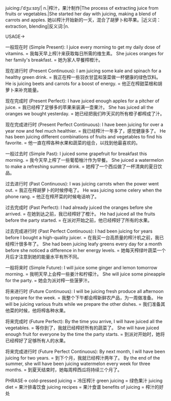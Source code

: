 juicing:/ˈdʒuːsɪŋ/| n.|榨汁，果汁制作|The process of extracting juice from fruits or vegetables.|She started her day with juicing, making a blend of carrots and apples. 她以榨汁开始新的一天，混合了胡萝卜和苹果。|近义词：extraction, blending|反义词:|n.


USAGE->

一般现在时 (Simple Present):
I juice every morning to get my daily dose of vitamins. = 我每天早上榨汁来获取每日所需的维生素。
She juices oranges for her family's breakfast. = 她为家人早餐榨橙汁。

现在进行时 (Present Continuous):
I am juicing some kale and spinach for a healthy green drink. = 我正在榨一些羽衣甘蓝和菠菜做一杯健康的绿色饮料。
He is juicing beets and carrots for a boost of energy. = 他正在榨甜菜根和胡萝卜来补充能量。

现在完成时 (Present Perfect):
I have juiced enough apples for a pitcher of juice. = 我已经榨了足够多的苹果来装满一壶果汁。
She has juiced all the oranges we bought yesterday. = 她已经把我们昨天买的所有橙子都榨成了汁。


现在完成进行时 (Present Perfect Continuous):
I have been juicing for over a year now and feel much healthier. = 我已经榨汁一年多了，感觉健康多了。
He has been juicing different combinations of fruits and vegetables to find his favorite. = 他一直在榨各种水果和蔬菜的组合，以找到他最喜欢的。

一般过去时 (Simple Past):
I juiced some grapefruit for breakfast this morning. = 我今天早上榨了一些葡萄柚汁作为早餐。
She juiced a watermelon to make a refreshing summer drink. = 她榨了一个西瓜做了一杯清爽的夏日饮品。

过去进行时 (Past Continuous):
I was juicing carrots when the power went out. = 我正在榨胡萝卜的时候停电了。
He was juicing some celery when the phone rang. = 他正在榨芹菜的时候电话响了。

过去完成时 (Past Perfect):
I had already juiced the oranges before she arrived. = 在她到达之前，我已经榨好了橙汁。
He had juiced all the fruits before the party started. = 在派对开始之前，他已经榨好了所有的水果。

过去完成进行时 (Past Perfect Continuous):
I had been juicing for years before I bought a high-quality juicer. = 在我买一台高质量的榨汁机之前，我已经榨汁很多年了。
She had been juicing leafy greens every day for a month before she noticed a difference in her energy levels. = 她每天榨绿叶蔬菜一个月后才注意到她的能量水平有所不同。


一般将来时 (Simple Future):
I will juice some ginger and lemon tomorrow morning. = 我明天早上会榨一些姜汁和柠檬汁。
She will juice some pineapple for the party. = 她会为派对榨一些菠萝汁。


将来进行时 (Future Continuous):
I will be juicing fresh produce all afternoon to prepare for the week. = 我整个下午都会榨新鲜农产品，为一周做准备。
He will be juicing various fruits while we prepare the other dishes. = 我们准备其他菜的时候，他将榨各种水果。


将来完成时 (Future Perfect):
By the time you arrive, I will have juiced all the vegetables. = 等你到了，我就已经榨好所有的蔬菜了。
She will have juiced enough fruit for everyone by the time the party starts. = 到派对开始时，她将已经榨好了足够所有人的水果。


将来完成进行时 (Future Perfect Continuous):
By next month, I will have been juicing for two years. = 到下个月，我就已经榨汁两年了。
By the end of the summer, she will have been juicing watermelon every week for three months. = 到夏天结束时，她每周榨西瓜将持续三个月了。


PHRASE->
cold-pressed juicing = 冷压榨汁
green juicing = 绿色果汁
juicing diet = 果汁排毒饮食
juicing recipes = 果汁食谱
benefits of juicing = 榨汁的好处

